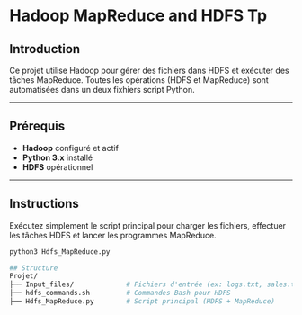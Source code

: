 # Hadoop MapReduce and HDFS Tp

## Introduction
Ce projet utilise Hadoop pour gérer des fichiers dans HDFS et exécuter des tâches MapReduce. Toutes les opérations (HDFS et MapReduce) sont automatisées dans un deux fixhiers script Python.

---

## Prérequis
- **Hadoop** configuré et actif
- **Python 3.x** installé
- **HDFS** opérationnel

---

## Instructions
Exécutez simplement le script principal pour charger les fichiers, effectuer les tâches HDFS et lancer les programmes MapReduce.

```bash
python3 Hdfs_MapReduce.py

## Structure
Projet/
├── Input_files/             # Fichiers d'entrée (ex: logs.txt, sales.txt, etc.)
├── hdfs_commands.sh         # Commandes Bash pour HDFS
├── Hdfs_MapReduce.py        # Script principal (HDFS + MapReduce)
